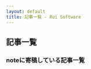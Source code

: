 ```yaml
---
layout: default
title: 記事一覧 - Rui Software
---
```


## 記事一覧

### noteに寄稿している記事一覧

<div id="note" />

<script type="text/javascript">
let viewXML = (xmlDocument) => {
    //XML形式に変換
    const parser = new DOMParser();
    const doc = parser.parseFromString(xmlDocument, "text/xml");
    let rss = doc.documentElement.getElementsByTagName("item");

    //HTMLタグの作成
    for(let i = 0;i < rss.length;i++){
        //RSSから取得したタイトルとリンク情報を格納
        let rssTitle = rss[i].getElementsByTagName("title")[0].textContent;
        let rssLink   = rss[i].getElementsByTagName("link")[0].textContent;

        //テンプレート文字列を使ってアンカータグを作成
        const tagString = `<a href="${rssLink}">${rssTitle}</a><br/>`;

        //body以下にアンカータグを挿入
        document.getElelemntbyId("note").insertAdjacentHTML('beforeend',tagString );
    }
};
const URL = 'https://note.com/todesmarz/rss';
fetch(URL)
.then( response => response.text())
.then( xmlData => viewXML(xmlData));
</script>
